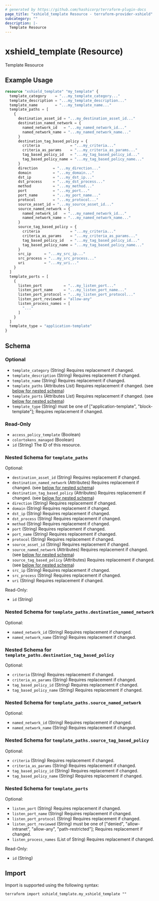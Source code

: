 ```yaml
---
# generated by https://github.com/hashicorp/terraform-plugin-docs
page_title: "xshield_template Resource - terraform-provider-xshield"
subcategory: ""
description: |-
  Template Resource
---
```


# xshield_template (Resource)

Template Resource

## Example Usage

```terraform
resource "xshield_template" "my_template" {
  template_category    = "...my_template_category..."
  template_description = "...my_template_description..."
  template_name        = "...my_template_name..."
  template_paths = [
    {
      destination_asset_id = "...my_destination_asset_id..."
      destination_named_network = {
        named_network_id   = "...my_named_network_id..."
        named_network_name = "...my_named_network_name..."
      }
      destination_tag_based_policy = {
        criteria              = "...my_criteria..."
        criteria_as_params    = "...my_criteria_as_params..."
        tag_based_policy_id   = "...my_tag_based_policy_id..."
        tag_based_policy_name = "...my_tag_based_policy_name..."
      }
      direction       = "...my_direction..."
      domain          = "...my_domain..."
      dst_ip          = "...my_dst_ip..."
      dst_process     = "...my_dst_process..."
      method          = "...my_method..."
      port            = "...my_port..."
      port_name       = "...my_port_name..."
      protocol        = "...my_protocol..."
      source_asset_id = "...my_source_asset_id..."
      source_named_network = {
        named_network_id   = "...my_named_network_id..."
        named_network_name = "...my_named_network_name..."
      }
      source_tag_based_policy = {
        criteria              = "...my_criteria..."
        criteria_as_params    = "...my_criteria_as_params..."
        tag_based_policy_id   = "...my_tag_based_policy_id..."
        tag_based_policy_name = "...my_tag_based_policy_name..."
      }
      src_ip      = "...my_src_ip..."
      src_process = "...my_src_process..."
      uri         = "...my_uri..."
    }
  ]
  template_ports = [
    {
      listen_port          = "...my_listen_port..."
      listen_port_name     = "...my_listen_port_name..."
      listen_port_protocol = "...my_listen_port_protocol..."
      listen_port_reviewed = "allow-any"
      listen_process_names = [
        "..."
      ]
    }
  ]
  template_type = "application-template"
}
```

<!-- schema generated by tfplugindocs -->
## Schema

### Optional

- `template_category` (String) Requires replacement if changed.
- `template_description` (String) Requires replacement if changed.
- `template_name` (String) Requires replacement if changed.
- `template_paths` (Attributes List) Requires replacement if changed. (see [below for nested schema](#nestedatt--template_paths))
- `template_ports` (Attributes List) Requires replacement if changed. (see [below for nested schema](#nestedatt--template_ports))
- `template_type` (String) must be one of ["application-template", "block-template"]; Requires replacement if changed.

### Read-Only

- `access_policy_template` (Boolean)
- `colortokens_managed` (Boolean)
- `id` (String) The ID of this resource.

<a id="nestedatt--template_paths"></a>
### Nested Schema for `template_paths`

Optional:

- `destination_asset_id` (String) Requires replacement if changed.
- `destination_named_network` (Attributes) Requires replacement if changed. (see [below for nested schema](#nestedatt--template_paths--destination_named_network))
- `destination_tag_based_policy` (Attributes) Requires replacement if changed. (see [below for nested schema](#nestedatt--template_paths--destination_tag_based_policy))
- `direction` (String) Requires replacement if changed.
- `domain` (String) Requires replacement if changed.
- `dst_ip` (String) Requires replacement if changed.
- `dst_process` (String) Requires replacement if changed.
- `method` (String) Requires replacement if changed.
- `port` (String) Requires replacement if changed.
- `port_name` (String) Requires replacement if changed.
- `protocol` (String) Requires replacement if changed.
- `source_asset_id` (String) Requires replacement if changed.
- `source_named_network` (Attributes) Requires replacement if changed. (see [below for nested schema](#nestedatt--template_paths--source_named_network))
- `source_tag_based_policy` (Attributes) Requires replacement if changed. (see [below for nested schema](#nestedatt--template_paths--source_tag_based_policy))
- `src_ip` (String) Requires replacement if changed.
- `src_process` (String) Requires replacement if changed.
- `uri` (String) Requires replacement if changed.

Read-Only:

- `id` (String)

<a id="nestedatt--template_paths--destination_named_network"></a>
### Nested Schema for `template_paths.destination_named_network`

Optional:

- `named_network_id` (String) Requires replacement if changed.
- `named_network_name` (String) Requires replacement if changed.


<a id="nestedatt--template_paths--destination_tag_based_policy"></a>
### Nested Schema for `template_paths.destination_tag_based_policy`

Optional:

- `criteria` (String) Requires replacement if changed.
- `criteria_as_params` (String) Requires replacement if changed.
- `tag_based_policy_id` (String) Requires replacement if changed.
- `tag_based_policy_name` (String) Requires replacement if changed.


<a id="nestedatt--template_paths--source_named_network"></a>
### Nested Schema for `template_paths.source_named_network`

Optional:

- `named_network_id` (String) Requires replacement if changed.
- `named_network_name` (String) Requires replacement if changed.


<a id="nestedatt--template_paths--source_tag_based_policy"></a>
### Nested Schema for `template_paths.source_tag_based_policy`

Optional:

- `criteria` (String) Requires replacement if changed.
- `criteria_as_params` (String) Requires replacement if changed.
- `tag_based_policy_id` (String) Requires replacement if changed.
- `tag_based_policy_name` (String) Requires replacement if changed.



<a id="nestedatt--template_ports"></a>
### Nested Schema for `template_ports`

Optional:

- `listen_port` (String) Requires replacement if changed.
- `listen_port_name` (String) Requires replacement if changed.
- `listen_port_protocol` (String) Requires replacement if changed.
- `listen_port_reviewed` (String) must be one of ["denied", "allow-intranet", "allow-any", "path-restricted"]; Requires replacement if changed.
- `listen_process_names` (List of String) Requires replacement if changed.

Read-Only:

- `id` (String)

## Import

Import is supported using the following syntax:

```shell
terraform import xshield_template.my_xshield_template ""
```
